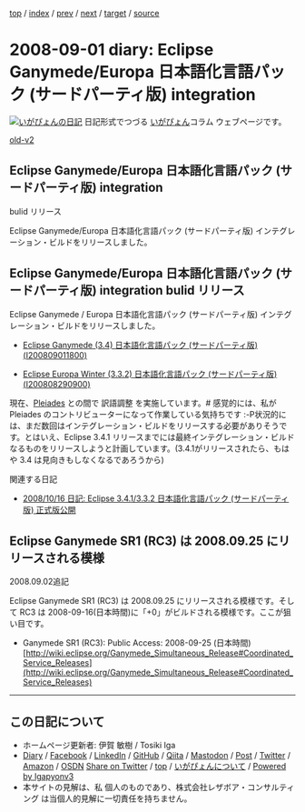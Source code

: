 [top](../index.html) 
 / [index](index.html) 
 / [prev](ig080822.html) 
 / [next](ig080912.html) 
 / [target](https://www.igapyon.jp/igapyon/diary/2008/ig080901.html) 
 / [source](https://github.com/igapyon/diary/blob/master/2008/ig080901.src.md) 

2008-09-01 diary: Eclipse Ganymede/Europa 日本語化言語パック (サードパーティ版) integration
=====================================================================================================
[![いがぴょんの日記](https://www.igapyon.jp/igapyon/diary/images/iga202308_64.jpg "いがぴょん")](https://www.igapyon.jp/igapyon/diary/memo/memoigapyon.html) 日記形式でつづる [いがぴょん](https://www.igapyon.jp/igapyon/diary/memo/memoigapyon.html)コラム ウェブページです。

[old-v2](ig080901-orig.html)

## Eclipse Ganymede/Europa 日本語化言語パック (サードパーティ版) integration
bulid リリース

Eclipse Ganymede/Europa 日本語化言語パック (サードパーティ版) インテグレーション・ビルドをリリースしました。


## Eclipse Ganymede/Europa 日本語化言語パック (サードパーティ版) integration bulid リリース

Eclipse Ganymede / Europa 日本語化言語パック (サードパーティ版) インテグレーション・ビルドをリリースしました。

* [Eclipse Ganymede (3.4) 日本語化言語パック (サードパーティ版) (I200809011800)](https://ja.osdn.net/projects/blancofw/wiki/nlpack.eclipse.ganymede-I200809011800)
  
* [Eclipse Europa Winter (3.3.2) 日本語化言語パック (サードパーティ版) (I200808290900)](https://ja.osdn.net/projects/blancofw/wiki/nlpack.eclipse.europa-I200808290900)

現在、[Pleiades](http://mergedoc.sourceforge.jp/pleiades.html) との間で 訳語調整 を実施しています。# 感覚的には、私が Pleiades のコントリビューターになって作業している気持ちです
:-P状況的には、まだ数回はインテグレーション・ビルドをリリースする必要がありそうです。とはいえ、Eclipse 3.4.1 リリースまでには最終インテグレーション・ビルドなるものをリリースしようと計画しています。(3.4.1がリリースされたら、もはや 3.4 は見向きもしなくなるであろうから)

関連する日記

* [2008/10/16 日記: Eclipse 3.4.1/3.3.2 日本語化言語パック (サードパーティ版) 正式版公開](ig081016.html)

## Eclipse Ganymede SR1 (RC3) は 2008.09.25 にリリースされる模様

2008.09.02追記

Eclipse Ganymede SR1 (RC3) は 2008.09.25 にリリースされる模様です。そして RC3 は 2008-09-16(日本時間)に「+0」がビルドされる模様です。ここが狙い目です。

* Ganymede SR1 (RC3): Public Access: 2008-09-25 (日本時間)
  [http://wiki.eclipse.org/Ganymede_Simultaneous_Release#Coordinated_Service_Releases](http://wiki.eclipse.org/Ganymede_Simultaneous_Release#Coordinated_Service_Releases)


----------------------------------------------------------------------------------------------------

## この日記について

* ホームページ更新者: 伊賀 敏樹 / Tosiki Iga
* [Diary](https://www.igapyon.jp/igapyon/diary/) / [Facebook](https://www.facebook.com/igapyon) / [LinkedIn](https://www.linkedin.com/in/toshikiiga) / [GitHub](https://github.com/igapyon) / [Qiita](https://qiita.com/igapyon) / [Mastodon](https://social.vivaldi.net/@igapyon) / [Post](https://post.news/igapyon) / [Twitter](https://twitter.com/ToshikiIga) / [Amazon](https://www.amazon.co.jp/%E4%BC%8A%E8%B3%80-%E6%95%8F%E6%A8%B9/e/B004LTQWCQ) / [OSDN](https://ja.osdn.net/users/iga/)
[Share on Twitter](https://twitter.com/intent/tweet?hashtags=igapyon%2Cdiary%2C%E3%81%84%E3%81%8C%E3%81%B4%E3%82%87%E3%82%93&text=Eclipse+Ganymede%2FEuropa+%E6%97%A5%E6%9C%AC%E8%AA%9E%E5%8C%96%E8%A8%80%E8%AA%9E%E3%83%91%E3%83%83%E3%82%AF+%28%E3%82%B5%E3%83%BC%E3%83%89%E3%83%91%E3%83%BC%E3%83%86%E3%82%A3%E7%89%88%29+integration&url=https%3A%2F%2Fwww.igapyon.jp%2Figapyon%2Fdiary%2F2008%2Fig080901.html) / [top](../index.html) / [いがぴょんについて](https://www.igapyon.jp/igapyon/diary/memo/memoigapyon.html) / [Powered by Igapyonv3](https://github.com/igapyon/igapyonv3)
* 本サイトの見解は、私 個人のものであり、株式会社レザボア・コンサルティング は当個人的見解に一切責任を持ちません。 
